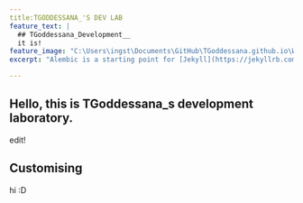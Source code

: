 ```yaml
---
title:TGODDESSANA_'S DEV LAB
feature_text: |
  ## TGoddessana_Development__
  it is!
feature_image: "C:\Users\ingst\Documents\GitHub\TGoddessana.github.io\Winter-1300-x-400.jpg"
excerpt: "Alembic is a starting point for [Jekyll](https://jekyllrb.com/) projects. Rather than starting from scratch, this boilerplate is designed to get the ball rolling immediately. Install it, configure it, tweak it, push it."

---
```


## Hello, this is TGoddessana_s development laboratory.

edit!


## Customising

hi :D